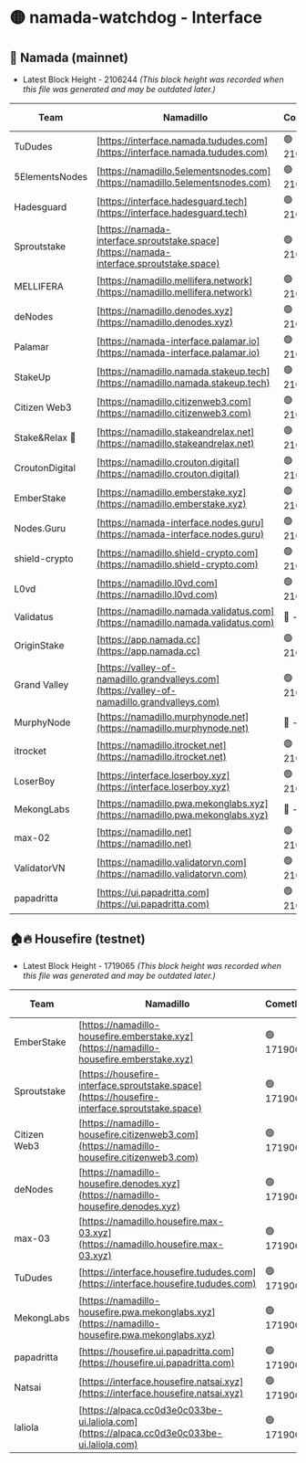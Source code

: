 # 🟡 namada-watchdog - Interface

## 🚀 Namada (mainnet)
- Latest Block Height - 2106244 *(This block height was recorded when this file was generated and may be outdated later.)*

| Team | Namadillo | CometBFT | Indexer | MASP Indexer |
|-|-|-|-|-|
| TuDudes | [https://interface.namada.tududes.com](https://interface.namada.tududes.com) | 🟢 2106218 | 🟢 2106218 | 🟢 2106218 |
| 5ElementsNodes | [https://namadillo.5elementsnodes.com](https://namadillo.5elementsnodes.com) | 🟢 2106218 | 🟢 2106218 | 🟢 2106218 |
| Hadesguard | [https://interface.hadesguard.tech](https://interface.hadesguard.tech) | 🟢 2106219 | 🟢 2106219 | 🟢 2106218 |
| Sproutstake | [https://namada-interface.sproutstake.space](https://namada-interface.sproutstake.space) | 🟢 2106219 | 🟢 2106219 | 🟢 2106219 |
| MELLIFERA | [https://namadillo.mellifera.network](https://namadillo.mellifera.network) | 🟢 2106221 | 🟢 2106221 | 🟢 2106220 |
| deNodes | [https://namadillo.denodes.xyz](https://namadillo.denodes.xyz) | 🟢 2106221 | 🟢 2106221 | 🟢 2106221 |
| Palamar | [https://namada-interface.palamar.io](https://namada-interface.palamar.io) | 🟢 2106222 | 🟢 2106222 | 🟢 2106222 |
| StakeUp | [https://namadillo.namada.stakeup.tech](https://namadillo.namada.stakeup.tech) | 🟢 2106223 | 🟢 2106223 | 🟢 2106223 |
| Citizen Web3 | [https://namadillo.citizenweb3.com](https://namadillo.citizenweb3.com) | 🟢 2106224 | 🟢 2106223 | 🔴 226650 |
| Stake&Relax 🦥 | [https://namadillo.stakeandrelax.net](https://namadillo.stakeandrelax.net) | 🟢 2106224 | 🟢 2106224 | 🟢 2106224 |
| CroutonDigital | [https://namadillo.crouton.digital](https://namadillo.crouton.digital) | 🟢 2106225 | 🔴 - | 🟢 2106226 |
| EmberStake | [https://namadillo.emberstake.xyz](https://namadillo.emberstake.xyz) | 🟢 2106227 | 🟢 2106227 | 🟢 2106227 |
| Nodes.Guru | [https://namada-interface.nodes.guru](https://namada-interface.nodes.guru) | 🟢 2106227 | 🟢 2106227 | 🟢 2106227 |
| shield-crypto | [https://namadillo.shield-crypto.com](https://namadillo.shield-crypto.com) | 🟢 2106228 | 🟢 2106228 | 🟢 2106228 |
| L0vd | [https://namadillo.l0vd.com](https://namadillo.l0vd.com) | 🟢 2106229 | 🟢 2106228 | 🟢 2106229 |
| Validatus | [https://namadillo.namada.validatus.com](https://namadillo.namada.validatus.com) | 🔴 - | 🔴 - | 🔴 - |
| OriginStake | [https://app.namada.cc](https://app.namada.cc) | 🟢 2106235 | 🟢 2106235 | 🟢 2106235 |
| Grand Valley | [https://valley-of-namadillo.grandvalleys.com](https://valley-of-namadillo.grandvalleys.com) | 🟢 2106236 | 🟢 2106236 | 🟢 2106236 |
| MurphyNode | [https://namadillo.murphynode.net](https://namadillo.murphynode.net) | 🔴 - | 🔴 - | 🔴 - |
| itrocket | [https://namadillo.itrocket.net](https://namadillo.itrocket.net) | 🟢 2106242 | 🟢 2106242 | 🟢 2106242 |
| LoserBoy | [https://interface.loserboy.xyz](https://interface.loserboy.xyz) | 🟢 2106243 | 🟢 2106242 | 🟢 2106242 |
| MekongLabs | [https://namadillo.pwa.mekonglabs.xyz](https://namadillo.pwa.mekonglabs.xyz) | 🔴 - | 🔴 - | 🔴 - |
| max-02 | [https://namadillo.net](https://namadillo.net) | 🟢 2106244 | 🟢 2106243 | 🟢 2106243 |
| ValidatorVN | [https://namadillo.validatorvn.com](https://namadillo.validatorvn.com) | 🟢 2106244 | 🟢 2106244 | 🟢 2106244 |
| papadritta | [https://ui.papadritta.com](https://ui.papadritta.com) | 🟢 2106244 | 🟢 2106244 | 🟢 2106244 |

## 🏠🔥 Housefire (testnet)
- Latest Block Height - 1719065 *(This block height was recorded when this file was generated and may be outdated later.)*

| Team | Namadillo | CometBFT | Indexer | MASP Indexer |
|-|-|-|-|-|
| EmberStake | [https://namadillo-housefire.emberstake.xyz](https://namadillo-housefire.emberstake.xyz) | 🟢 1719060 | 🟢 1719060 | 🟢 1719060 |
| Sproutstake | [https://housefire-interface.sproutstake.space](https://housefire-interface.sproutstake.space) | 🟢 1719061 | 🟢 1719060 | 🟢 1719061 |
| Citizen Web3 | [https://namadillo-housefire.citizenweb3.com](https://namadillo-housefire.citizenweb3.com) | 🟢 1719061 | 🟢 1719061 | 🟢 1719061 |
| deNodes | [https://namadillo-housefire.denodes.xyz](https://namadillo-housefire.denodes.xyz) | 🟢 1719062 | 🟢 1719062 | 🟢 1719062 |
| max-03 | [https://namadillo.housefire.max-03.xyz](https://namadillo.housefire.max-03.xyz) | 🟢 1719062 | 🟢 1719062 | 🟢 1719062 |
| TuDudes | [https://interface.housefire.tududes.com](https://interface.housefire.tududes.com) | 🟢 1719063 | 🟢 1719063 | 🟢 1719063 |
| MekongLabs | [https://namadillo-housefire.pwa.mekonglabs.xyz](https://namadillo-housefire.pwa.mekonglabs.xyz) | 🟢 1719063 | 🟢 1719063 | 🟢 1719063 |
| papadritta | [https://housefire.ui.papadritta.com](https://housefire.ui.papadritta.com) | 🟢 1719064 | 🟢 1719064 | 🟢 1719063 |
| Natsai | [https://interface.housefire.natsai.xyz](https://interface.housefire.natsai.xyz) | 🟢 1719064 | 🟢 1719064 | 🟢 1719064 |
| laliola | [https://alpaca.cc0d3e0c033be-ui.laliola.com](https://alpaca.cc0d3e0c033be-ui.laliola.com) | 🟢 1719065 | 🟢 1719065 | 🟢 1719065 |

